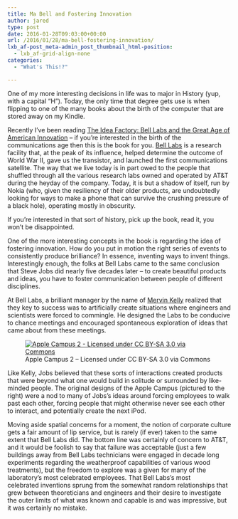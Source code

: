 ```yaml
---
title: Ma Bell and Fostering Innovation
author: jared
type: post
date: 2016-01-28T09:03:00+00:00
url: /2016/01/28/ma-bell-fostering-innovation/
lxb_af-post_meta-admin_post_thumbnail_html-position:
  - lxb_af-grid-align-none
categories:
  - "What's This!?"

---
```

One of my more interesting decisions in life was to major in History (yup, with a capital &#8220;H&#8221;).&nbsp;Today, the only time that degree gets use is when flipping to&nbsp;one of the many&nbsp;books about the birth of the computer that are stored away on my Kindle.

Recently I&#8217;ve been reading&nbsp;[The Idea Factory: Bell Labs and the Great Age of American Innovation][1]&nbsp;&#8211; if you&#8217;re interested in the birth of the communications age then this is the book for you. [Bell Labs][2]&nbsp;is a research facility that, at the peak of its influence, helped determine the outcome of World War II, gave us the transistor, and launched the first communications satellite. The way that we live today is in part owed to the people that shuffled through all the various research labs owned and operated by AT&T during the heyday of the company. Today, it is but a shadow of itself, run by Nokia (who, given the resiliency of their older products, are undoubtedly looking for ways to make a phone that can survive the crushing pressure of a black hole), operating mostly in obscurity.

<!--more-->

If you&#8217;re interested in that sort of history, pick up the book, read it, you won&#8217;t be disappointed.

One of the more interesting concepts in the book is regarding the idea of fostering innovation. How do you put in motion the right series of events to consistently produce brilliance? In essence, inventing ways to invent things. Interestingly enough, the folks at Bell Labs came to the same conclusion that Steve Jobs did nearly five decades later &#8211; to create beautiful products and ideas, you have to foster communication between people of different disciplines.

At Bell Labs, a brilliant manager by the name of [Mervin Kelly][3]&nbsp;realized that they key to success was to artificially create situations where engineers and scientists were&nbsp;forced to commingle.&nbsp;He designed the Labs to be conducive to chance meetings and encouraged spontaneous exploration of ideas that came about from these meetings.

<div class="wp-block-image">
  <figure class="alignright"><a href="https://jared.lexblogplatform.com/wp-content/uploads/sites/10/2016/01/Apple_Campus_2_rendering.jpg"><img decoding="async" src="https://jared.lexblogplatform.com/wp-content/uploads/sites/10/2016/01/Apple_Campus_2_rendering-320x204.jpg" alt="Apple Campus 2 - Licensed under CC BY-SA 3.0 via Commons" class="wp-image-1827" /></a><figcaption>Apple Campus 2 &#8211; Licensed under CC BY-SA 3.0 via Commons</figcaption></figure>
</div>

Like Kelly, Jobs believed that these sorts of interactions created products that were beyond what one would build in solitude or surrounded by like-minded people. The original designs of the Apple Campus (pictured to the right) were a nod to many of Jobs&#8217;s ideas around forcing employees to walk past each other, forcing people that might otherwise never see each other to interact, and potentially create the next iPod.

Moving aside spatial concerns for a moment, the&nbsp;notion of corporate culture gets a fair amount of lip service, but&nbsp;is rarely (if ever) taken to the same extent&nbsp;that Bell Labs did.&nbsp;The bottom line was certainly of concern to AT&T, and it would be foolish to say that failure was acceptable (just a few buildings away from Bell Labs technicians were engaged in decade long experiments regarding the weatherproof capabilities of various wood treatments), but the freedom to explore was a given for many of the laboratory&#8217;s most celebrated employees. That Bell Labs&#8217;s&nbsp;most celebrated&nbsp;inventions sprung from the somewhat random relationships that grew between theoreticians and engineers and their desire to investigate the outer limits of what was known and capable is and was impressive, but it was certainly no mistake.

 [1]: http://www.amazon.com/The-Idea-Factory-American-Innovation/dp/0143122797
 [2]: https://en.wikipedia.org/wiki/Bell_Labs
 [3]: https://en.wikipedia.org/wiki/Mervin_Kelly